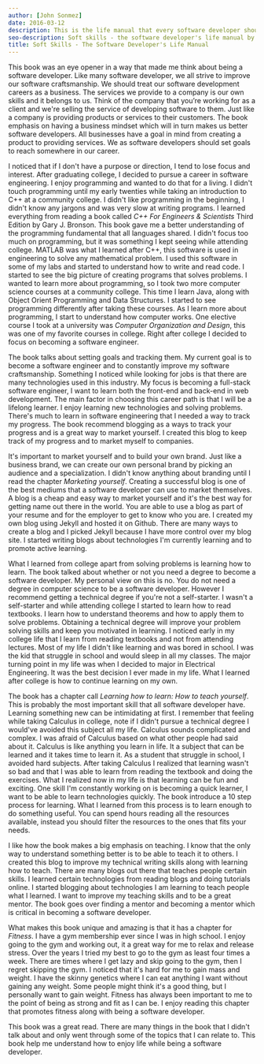 ```yaml
---
author: [John Sonmez]
date: 2016-03-12
description: This is the life manual that every software developer should reference throughout their professional career. A unique guide that offers techniques and practices for a more fulfilling life as a software developer. What I learned most from this book is to have a business mindset, I must strive to constantly improve and increase the quality of my code. This book provides many life advice from starting a career in the software industry to being a human.
seo-description: Soft skills - the software developer's life manual by John Sonmez notes.
title: Soft Skills - The Software Developer's Life Manual
---
```


This book was an eye opener in a way that made me think about being a software developer. Like many software developer, we all strive to improve our software craftsmanship. We should treat our software development careers as a business. The services we provide to a company is our own skills and it belongs to us. Think of the company that you’re working for as a client and we're selling the service of developing software to them. Just like a company is providing products or services to their customers. The book emphasis on having a business mindset which will in turn makes us better software developers. All businesses have a goal in mind from creating a product to providing services. We as software developers should set goals to reach somewhere in our career.

I noticed that if I don't have a purpose or direction, I tend to lose focus and interest. After graduating college, I decided to pursue a career in software engineering. I enjoy programming and wanted to do that for a living. I didn't touch programming until my early twenties while taking an introduction to C++ at a community college. I didn't like programming in the beginning, I didn't know any jargons and was very slow at writing programs. I learned everything from reading a book called _C++ For Engineers & Scientists_ Third Edition by Gary J. Bronson. This book gave me a better understanding of the programming fundamental that all languages shared. I didn't focus too much on programming, but it was something I kept seeing while attending college. MATLAB was what I learned after C++, this software is used in engineering to solve any mathematical problem. I used this software in some of my labs and started to understand how to write and read code. I started to see the big picture of creating programs that solves problems. I wanted to learn more about programming, so I took two more computer science courses at a community college. This time I learn Java, along with Object Orient Programming and Data Structures. I started to see programming differently after taking these courses. As I learn more about programming, I start to understand how computer works. One elective course I took at a university was _Computer Organization and Design_, this was one of my favorite courses in college. Right after college I decided to focus on becoming a software engineer.

The book talks about setting goals and tracking them. My current goal is to become a software engineer and to constantly improve my software craftsmanship. Something I noticed while looking for jobs is that there are many technologies used in this industry. My focus is becoming a full-stack software engineer, I want to learn both the front-end and back-end in web development. The main factor in choosing this career path is that I will be a lifelong learner. I enjoy learning new technologies and solving problems. There's much to learn in software engineering that I needed a way to track my progress. The book recommend blogging as a ways to track your progress and is a great way to market yourself. I created this blog to keep track of my progress and to market myself to companies.

It's important to market yourself and to build your own brand. Just like a business brand, we can create our own personal brand by picking an audience and a specialization. I didn't know anything about branding until I read the chapter _Marketing yourself_. Creating a successful blog is one of the best mediums that a software developer can use to market themselves. A blog is a cheap and easy way to market yourself and it's the best way for getting name out there in the world. You are able to use a blog as part of your resume and for the employer to get to know who you are. I created my own blog using Jekyll and hosted it on Github. There are many ways to create a blog and I picked Jekyll because I have more control over my blog site. I started writing blogs about technologies I'm currently learning and to promote active learning.

What I learned from college apart from solving problems is learning how to learn. The book talked about whether or not you need a degree to become a software developer. My personal view on this is no. You do not need a degree in computer science to be a software developer. However I recommend getting a technical degree if you're not a self-starter. I wasn't a self-starter and while attending college I started to learn how to read textbooks. I learn how to understand theorems and how to apply them to solve problems. Obtaining a technical degree will improve your problem solving skills and keep you motivated in learning. I noticed early in my college life that I learn from reading textbooks and not from attending lectures. Most of my life I didn't like learning and was bored in school. I was the kid that struggle in school and would sleep in all my classes. The major turning point in my life was when I decided to major in Electrical Engineering. It was the best decision I ever made in my life. What I learned after college is how to continue learning on my own.

The book has a chapter call _Learning how to learn: How to teach yourself_. This is probably the most important skill that all software developer have. Learning something new can be intimidating at first. I remember that feeling while taking Calculus in college, note if I didn't pursue a technical degree I would've avoided this subject all my life. Calculus sounds complicated and complex. I was afraid of Calculus based on what other people had said about it. Calculus is like anything you learn in life. It a subject that can be learned and it takes time to learn it. As a student that struggle in school, I avoided hard subjects. After taking Calculus I realized that learning wasn't so bad and that I was able to learn from reading the textbook and doing the exercises. What I realized now in my life is that learning can be fun and exciting. One skill I'm constantly working on is becoming a quick learner, I want to be able to learn technologies quickly. The book introduce a 10 step process for learning. What I learned from this process is to learn enough to do something useful. You can spend hours reading all the resources available, instead you should filter the resources to the ones that fits your needs.

I like how the book makes a big emphasis on teaching. I know that the only way to understand something better is to be able to teach it to others. I created this blog to improve my technical writing skills along with learning how to teach. There are many blogs out there that teaches people certain skills. I learned certain technologies from reading blogs and doing tutorials online. I started blogging about technologies I am learning to teach people what I learned. I want to improve my teaching skills and to be a great mentor. The book goes over finding a mentor and becoming a mentor which is critical in becoming a software developer.

What makes this book unique and amazing is that it has a chapter for _Fitness_. I have a gym membership ever since I was in high school. I enjoy going to the gym and working out, it a great way for me to relax and release stress. Over the years I tried my best to go to the gym as least four times a week. There are times where I get lazy and skip going to the gym, then I regret skipping the gym. I noticed that it's hard for me to gain mass and weight. I have the skinny genetics where I can eat anything I want without gaining any weight. Some people might think it's a good thing, but I personally want to gain weight. Fitness has always been important to me to the point of being as strong and fit as I can be. I enjoy reading this chapter that promotes fitness along with being a software developer.

This book was a great read. There are many things in the book that I didn't talk about and only went through some of the topics that I can relate to. This book help me understand how to enjoy life while being a software developer.
